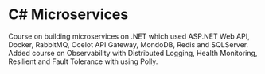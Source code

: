 # C# Microservices
Course on building microservices on .NET which used ASP.NET Web API, Docker, RabbitMQ, Ocelot API Gateway, MondoDB, Redis and SQLServer.
Added course on Observability with Distributed Logging, Health Monitoring, Resilient and Fault Tolerance with using Polly.
